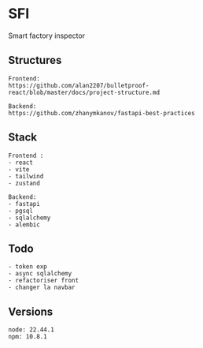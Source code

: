 # SFI
Smart factory inspector

## Structures
```
Frontend:
https://github.com/alan2207/bulletproof-react/blob/master/docs/project-structure.md

Backend:
https://github.com/zhanymkanov/fastapi-best-practices
```

## Stack
```
Frontend :
- react
- vite
- tailwind
- zustand

Backend:
- fastapi
- pgsql
- sqlalchemy
- alembic
```

## Todo
``` 
- token exp
- async sqlalchemy
- refactoriser front
- changer la navbar
```

## Versions
```
node: 22.44.1
npm: 10.8.1
```